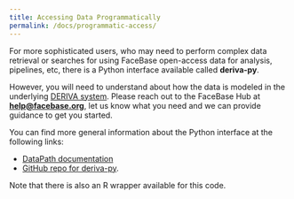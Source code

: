 ```yaml
---
title: Accessing Data Programmatically
permalink: /docs/programmatic-access/
---
```


For more sophisticated users, who may need to perform complex data retrieval or searches for using FaceBase open-access data for analysis, pipelines, etc, there is a Python interface available called **deriva-py**.

However, you will need to understand about how the data is modeled in the underlying [DERIVA system](https://docs.derivacloud.org). Please reach out to the FaceBase Hub at **[help@facebase.org](mailto:help@facebase.org)**, let us know what you need and we can provide guidance to get you started.

You can find more general information about the Python interface at the following links: 

- [DataPath documentation](https://docs.derivacloud.org/deriva-py/README.html)
- [GitHub repo for deriva-py](https://github.com/informatics-isi-edu/deriva-py).

Note that there is also an R wrapper available for this code.
